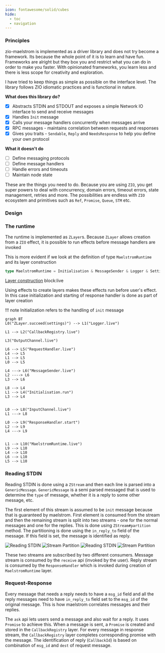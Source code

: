 ```yaml
---
icon: fontawesome/solid/cubes
hide:
  - toc
  - navigation
---
```


### Principles

zio-maelstrom is implemented as a driver library and does not try become a framework. Its because the whole point of it is to learn and have fun. Frameworks are alright but they box you and restrict what you can do in order to make you faster. With opinionated frameworks, you learn less and there is less scope for creativity and exploration.

I have tried to keep things as simple as possible on the interface level. The library follows ZIO idiomatic practices and is functional in nature. 

**What does this library do?**

- [x] Abstracts STDIN and STDOUT and exposes a simple Network IO interface to send and receive messages
- [x] Handles `Init` message
- [x] Calls your message handlers concurrently when messages arrive
- [x] RPC messages - maintains correlation between requests and responses
- [x] Gives you traits - `Sendable`, `Reply` and `NeedsResponse` to help you define your own protocol

**What it doesn't do**

- [ ] Define messaging protocols
- [ ] Define message handlers
- [ ] Handle errors and timeouts
- [ ] Maintain node state

These are the things you need to do. Because you are using `ZIO`, you get super powers to deal with concurrency, domain errors, timeout errors, state management, retries and more. The possibilities are endless with `ZIO` ecosystem and primitives such as `Ref`, `Promise`, `Queue`, `STM` etc.

### Design

### The runtime

The runtime is implemented as `ZLayer`s. Because `ZLayer` allows creation from a `ZIO` effect, it is possible to run effects before message handlers are invoked

This is more evident if we look at the definition of type `MaelstromRuntime` and its layer construction

```scala title="MaelstromRuntime"
type MaelstromRuntime = Initialisation & MessageSender & Logger & Settings
```

<!--codeinclude-->
[Layer construction](../../zio-maelstrom/src/main/scala/com/bilal-fazlani/zio-maelstrom/MaelstromRuntime.scala) block:live
<!--/codeinclude-->

Using effects to create layers makes these effects run before user's effect. In this case initialization and starting of response handler is done as part of layer creation

!!! note
    Initialization refers to the handling of `init` message

```mermaid
graph BT
L0("ZLayer.succeed(settings)") --> L1("Logger.live")

L1 --> L2("CallbackRegistry.live")

L3("OutputChannel.live")

L6 --> L5("RequestHandler.live")
L4 --> L5
L1 --> L5
L0 --> L5

L4 ---> L6("MessageSender.live")
L2 ----> L6
L3 --> L6

L8 --> L4
L1 --> L4("Initialisation.run")
L3 --> L4


L0 --> L8("InputChannel.live")
L1 ---> L8

L0 --> L9("ResponseHandler.start")
L2 --> L9
L4 ---> L9


L1 --> L10("MaelstromRuntime.live")
L9 --> L10
L4 --> L10
L6 --> L10
L5 --> L10
```

### Reading STDIN

Reading STDIN is done using a `ZStream` and then each line is parsed into a `GenericMessage`. `GenericMessage` is a semi parsed messaged that is used to determine the `type` of message, whether it is a reply to some other message, etc.

The first element of this stream is assumed to be `init` message because that is guaranteed by maelstrom. First element is consumed from the stream and then the remaining stream is split into two streams - one for the normal messages and one for the replies. This is done using `ZStream#partition` method. The partitioning is done using the `in_reply_to` field of the message. If this field is set, the message is identified as reply.

![Reading STDIN](stdin.svg#only-light) ![Stream Partition](stream-partition.svg#only-light)
![Reading STDIN](stdin-dark.svg#only-dark) ![Stream Partition](stream-partition-dark.svg#only-dark)

These two streams are subscribed by two different consumers. Message stream is consumed by the `receive` api (invoked by the user). Reply stream is consumed by the `ResponseHandler` which is invoked during creation of  `MaelstromRuntime` layer.

### Request-Response

Every message that needs a reply needs to have a `msg_id` field and all the reply messages need to have `in_reply_to` field set to the `msg_id` of the original message. This is how maelstrom correlates messages and their replies.

The `ask` api lets users send a message and also wait for a reply. It uses `Promise` to achieve this. When a message is sent, a `Promise` is created and stored in the `CallbackRegistry` layer. For every message in response stream, the `CallbackRegistry` layer completes corresponding promise with the message. The identification of reply (`CallbackId`) is based on combination of `msg_id` and `dest` of request message.

